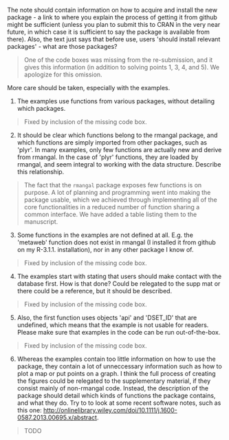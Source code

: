 The note should contain information on how to acquire and install the new package - a link to where you explain the process of getting it from github might be sufficient (unless you plan to submit this to CRAN in the very near future, in which case it is sufficient to say the package is available from there).
Also, the text just says that before use, users 'should install relevant packages' - what are those packages?

> One of the code boxes was missing from the re-submission, and it gives this information (in addition to solving points 1, 3, 4, and 5). We apologize for this omission.

More care should be taken, especially with the examples.

1. The examples use functions from various packages, without detailing which packages.

> Fixed by inclusion of the missing code box.

2. It should be clear which functions belong to the rmangal package, and which functions are simply imported from other packages, such as 'plyr'. In many examples, only few functions are actually new and derive from rmangal. In the case of 'plyr' functions, they are loaded by rmangal, and seem integral to working with the data structure. Describe this relationship.

> The fact that the `rmangal` package exposes few functions is on purpose. A lot of planning and programming went into making the package usable, which we achieved through implementing all of the core functionalities in a reduced number of function sharing a common interface. We have added a table listing them to the manuscript.

3. Some functions in the examples are not defined at all. E.g. the 'metaweb' function does not exist in rmangal (I installed it from github on my R-3.1.1. installation), nor in any other package I know of.

> Fixed by inclusion of the missing code box.

4. The examples start with stating that users should make contact with the database first. How is that done? Could be relegated to the supp mat or there could be a reference, but it should be described.

> Fixed by inclusion of the missing code box.

5. Also, the first function uses objects 'api' and 'DSET_ID' that are undefined, which means that the example is not usable for readers. Please make sure that examples in the code can be run out-of-the-box.

> Fixed by inclusion of the missing code box.

6. Whereas the examples contain too little information on how to use the package, they contain a lot of unneccessary information such as how to plot a map or put points on a graph. I think the full process of creating the figures could be relegated to the supplementary material, if they consist mainly of non-rmangal code. Instead, the description of the package should detail which kinds of functions the package contains, and what they do. Try to to look at some recent  software notes, such as this one: http://onlinelibrary.wiley.com/doi/10.1111/j.1600-0587.2013.00695.x/abstract.

> TODO
